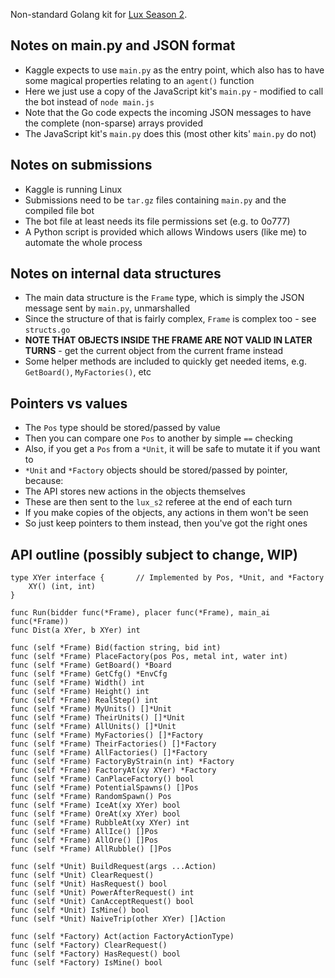 Non-standard Golang kit for [Lux Season 2](https://github.com/Lux-AI-Challenge/Lux-Design-S2).

## Notes on main.py and JSON format

* Kaggle expects to use `main.py` as the entry point, which also has to have some magical properties relating to an `agent()` function
* Here we just use a copy of the JavaScript kit's `main.py` - modified to call the bot instead of `node main.js`
* Note that the Go code expects the incoming JSON messages to have the complete (non-sparse) arrays provided
* The JavaScript kit's `main.py` does this (most other kits' `main.py` do not)

## Notes on submissions

* Kaggle is running Linux
* Submissions need to be `tar.gz` files containing `main.py` and the compiled file bot
* The bot file at least needs its file permissions set (e.g. to 0o777)
* A Python script is provided which allows Windows users (like me) to automate the whole process

## Notes on internal data structures

* The main data structure is the `Frame` type, which is simply the JSON message sent by `main.py`, unmarshalled
* Since the structure of that is fairly complex, `Frame` is complex too - see `structs.go`
* **NOTE THAT OBJECTS INSIDE THE FRAME ARE NOT VALID IN LATER TURNS** - get the current object from the current frame instead
* Some helper methods are included to quickly get needed items, e.g. `GetBoard()`, `MyFactories()`, etc

## Pointers vs values

* The `Pos` type should be stored/passed by value
* Then you can compare one `Pos` to another by simple `==` checking
* Also, if you get a `Pos` from a `*Unit`, it will be safe to mutate it if you want to
* `*Unit` and `*Factory` objects should be stored/passed by pointer, because:
* The API stores new actions in the objects themselves
* These are then sent to the `lux_s2` referee at the end of each turn
* If you make copies of the objects, any actions in them won't be seen
* So just keep pointers to them instead, then you've got the right ones

## API outline (possibly subject to change, WIP)

```golang
type XYer interface {		// Implemented by Pos, *Unit, and *Factory
	XY() (int, int)
}

func Run(bidder func(*Frame), placer func(*Frame), main_ai func(*Frame))
func Dist(a XYer, b XYer) int

func (self *Frame) Bid(faction string, bid int)
func (self *Frame) PlaceFactory(pos Pos, metal int, water int)
func (self *Frame) GetBoard() *Board
func (self *Frame) GetCfg() *EnvCfg
func (self *Frame) Width() int
func (self *Frame) Height() int
func (self *Frame) RealStep() int 
func (self *Frame) MyUnits() []*Unit
func (self *Frame) TheirUnits() []*Unit
func (self *Frame) AllUnits() []*Unit
func (self *Frame) MyFactories() []*Factory
func (self *Frame) TheirFactories() []*Factory
func (self *Frame) AllFactories() []*Factory
func (self *Frame) FactoryByStrain(n int) *Factory
func (self *Frame) FactoryAt(xy XYer) *Factory
func (self *Frame) CanPlaceFactory() bool
func (self *Frame) PotentialSpawns() []Pos
func (self *Frame) RandomSpawn() Pos
func (self *Frame) IceAt(xy XYer) bool
func (self *Frame) OreAt(xy XYer) bool
func (self *Frame) RubbleAt(xy XYer) int
func (self *Frame) AllIce() []Pos
func (self *Frame) AllOre() []Pos
func (self *Frame) AllRubble() []Pos

func (self *Unit) BuildRequest(args ...Action)
func (self *Unit) ClearRequest()
func (self *Unit) HasRequest() bool
func (self *Unit) PowerAfterRequest() int
func (self *Unit) CanAcceptRequest() bool
func (self *Unit) IsMine() bool
func (self *Unit) NaiveTrip(other XYer) []Action

func (self *Factory) Act(action FactoryActionType)
func (self *Factory) ClearRequest()
func (self *Factory) HasRequest() bool
func (self *Factory) IsMine() bool
```
